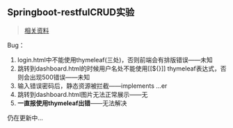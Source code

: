 ## Springboot-restfulCRUD实验

>[相关资料](https://www.bilibili.com/video/BV1Et411Y7tQ?p=35)

Bug：

1. login.html中不能使用thymeleaf(三处)，否则前端会有排版错误——未知
2. 跳转到dashboard.html的时候用户名处不能使用[[${}]] thymeleaf表达式，否则会出现500错误——未知
3. 输入错误密码后，静态资源被拦截——implements ...er
4. 跳转到dashboard.html图片无法正常展示——无
5. **一直报使用thymeleaf出错**——无法解决

仍在更新中...
